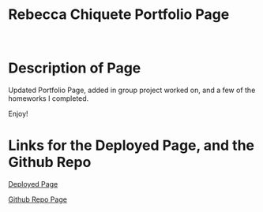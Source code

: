 # Rebecca Chiquete Portfolio Page
​
# Description of Page
Updated Portfolio Page, added in group project worked on, and a few of the homeworks I completed. 

 Enjoy!


# Links for the Deployed Page, and the Github Repo

[Deployed Page](https://rebeccachiquete.github.io/RebeccaChiqueteWebsite/index.html)

[Github Repo Page](https://github.com/rebeccachiquete/RebeccaChiqueteWebsite)
​
​